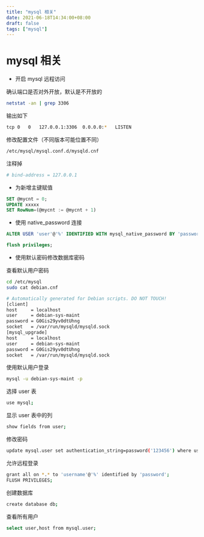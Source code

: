 ```yaml
---
title: "mysql 相关"
date: 2021-06-18T14:34:00+08:00
draft: false
tags: ["mysql"]
---
```

# mysql 相关

+ 开启 mysql 远程访问

确认端口是否对外开放，默认是不开放的

```bash
netstat -an | grep 3306
```

输出如下

```bash
tcp 0   0   127.0.0.1:3306  0.0.0.0:*   LISTEN 
```

修改配置文件（不同版本可能位置不同）

```bash
/etc/mysql/mysql.conf.d/mysqld.cnf
```

注释掉

```bash
# bind-address = 127.0.0.1
```

+ 为新增主键赋值

```sql
SET @mycnt = 0;
UPDATE xxxxx
SET RowNum=(@mycnt := @mycnt + 1)
```

+ 使用 native_password 连接

```sql
ALTER USER 'user'@'%' IDENTIFIED WITH mysql_native_password BY 'password';
```

```sql
flush privileges;
```

+ 使用默认密码修改数据库密码

查看默认用户密码

```bash
cd /etc/mysql
sudo cat debian.cnf

# Automatically generated for Debian scripts. DO NOT TOUCH!
[client]
host     = localhost
user     = debian-sys-maint
password = G0Gis29yv0dtUhng
socket   = /var/run/mysqld/mysqld.sock
[mysql_upgrade]
host     = localhost
user     = debian-sys-maint
password = G0Gis29yv0dtUhng
socket   = /var/run/mysqld/mysqld.sock
```

使用默认用户登录

```bash
mysql -u debian-sys-maint -p
```

选择 user 表

```bash
use mysql;
```

显示 user 表中的列

```bash
show fields from user;
```

修改密码  

```bash
update mysql.user set authentication_string=password('123456') where user='root';
```

允许远程登录

```bash
grant all on *.* to 'username'@'%' identified by 'password';
FLUSH PRIVILEGES;
```

创建数据库

```bash
create database db;
```

查看所有用户

```bash
select user,host from mysql.user;
```
